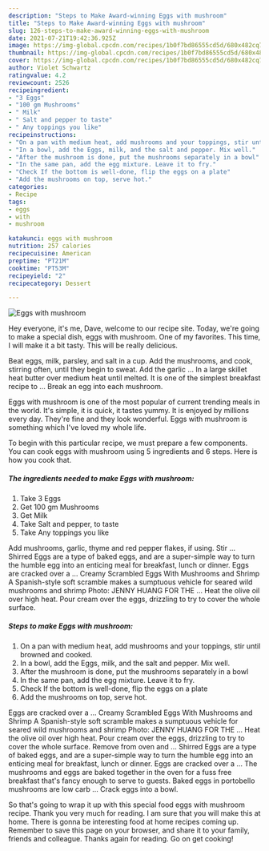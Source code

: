 ```yaml
---
description: "Steps to Make Award-winning Eggs with mushroom"
title: "Steps to Make Award-winning Eggs with mushroom"
slug: 126-steps-to-make-award-winning-eggs-with-mushroom
date: 2021-07-21T19:42:36.925Z
image: https://img-global.cpcdn.com/recipes/1b0f7bd86555cd5d/680x482cq70/eggs-with-mushroom-recipe-main-photo.jpg
thumbnail: https://img-global.cpcdn.com/recipes/1b0f7bd86555cd5d/680x482cq70/eggs-with-mushroom-recipe-main-photo.jpg
cover: https://img-global.cpcdn.com/recipes/1b0f7bd86555cd5d/680x482cq70/eggs-with-mushroom-recipe-main-photo.jpg
author: Violet Schwartz
ratingvalue: 4.2
reviewcount: 2526
recipeingredient:
- "3 Eggs"
- "100 gm Mushrooms"
- " Milk"
- " Salt and pepper to taste"
- " Any toppings you like"
recipeinstructions:
- "On a pan with medium heat, add mushrooms and your toppings, stir until browned and cooked."
- "In a bowl, add the Eggs, milk, and the salt and pepper. Mix well."
- "After the mushroom is done, put the mushrooms separately in a bowl"
- "In the same pan, add the egg mixture. Leave it to fry."
- "Check If the bottom is well-done, flip the eggs on a plate"
- "Add the mushrooms on top, serve hot."
categories:
- Recipe
tags:
- eggs
- with
- mushroom

katakunci: eggs with mushroom 
nutrition: 257 calories
recipecuisine: American
preptime: "PT21M"
cooktime: "PT53M"
recipeyield: "2"
recipecategory: Dessert

---
```



![Eggs with mushroom](https://img-global.cpcdn.com/recipes/1b0f7bd86555cd5d/680x482cq70/eggs-with-mushroom-recipe-main-photo.jpg)

Hey everyone, it's me, Dave, welcome to our recipe site. Today, we're going to make a special dish, eggs with mushroom. One of my favorites. This time, I will make it a bit tasty. This will be really delicious.

Beat eggs, milk, parsley, and salt in a cup. Add the mushrooms, and cook, stirring often, until they begin to sweat. Add the garlic … In a large skillet heat butter over medium heat until melted. It is one of the simplest breakfast recipe to … Break an egg into each mushroom.

Eggs with mushroom is one of the most popular of current trending meals in the world. It's simple, it is quick, it tastes yummy. It is enjoyed by millions every day. They're fine and they look wonderful. Eggs with mushroom is something which I've loved my whole life.


To begin with this particular recipe, we must prepare a few components. You can cook eggs with mushroom using 5 ingredients and 6 steps. Here is how you cook that.

<!--inarticleads1-->

##### The ingredients needed to make Eggs with mushroom:

1. Take 3 Eggs
1. Get 100 gm Mushrooms
1. Get  Milk
1. Take  Salt and pepper, to taste
1. Take  Any toppings you like


Add mushrooms, garlic, thyme and red pepper flakes, if using. Stir … Shirred Eggs are a type of baked eggs, and are a super-simple way to turn the humble egg into an enticing meal for breakfast, lunch or dinner. Eggs are cracked over a … Creamy Scrambled Eggs With Mushrooms and Shrimp A Spanish-style soft scramble makes a sumptuous vehicle for seared wild mushrooms and shrimp Photo: JENNY HUANG FOR THE … Heat the olive oil over high heat. Pour cream over the eggs, drizzling to try to cover the whole surface. 

<!--inarticleads2-->

##### Steps to make Eggs with mushroom:

1. On a pan with medium heat, add mushrooms and your toppings, stir until browned and cooked.
1. In a bowl, add the Eggs, milk, and the salt and pepper. Mix well.
1. After the mushroom is done, put the mushrooms separately in a bowl
1. In the same pan, add the egg mixture. Leave it to fry.
1. Check If the bottom is well-done, flip the eggs on a plate
1. Add the mushrooms on top, serve hot.


Eggs are cracked over a … Creamy Scrambled Eggs With Mushrooms and Shrimp A Spanish-style soft scramble makes a sumptuous vehicle for seared wild mushrooms and shrimp Photo: JENNY HUANG FOR THE … Heat the olive oil over high heat. Pour cream over the eggs, drizzling to try to cover the whole surface. Remove from oven and … Shirred Eggs are a type of baked eggs, and are a super-simple way to turn the humble egg into an enticing meal for breakfast, lunch or dinner. Eggs are cracked over a … The mushrooms and eggs are baked together in the oven for a fuss free breakfast that&#39;s fancy enough to serve to guests. Baked eggs in portobello mushrooms are low carb … Crack eggs into a bowl. 

So that's going to wrap it up with this special food eggs with mushroom recipe. Thank you very much for reading. I am sure that you will make this at home. There is gonna be interesting food at home recipes coming up. Remember to save this page on your browser, and share it to your family, friends and colleague. Thanks again for reading. Go on get cooking!
